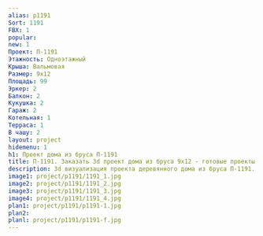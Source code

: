 ```yaml
---
alias: p1191
Sort: 1191
FBX: 1
popular: 
new: 1
Проект: П-1191
Этажность: Одноэтажный
Крыша: Вальмовая
Размер: 9х12
Площадь: 99
Эркер: 2
Балкон: 2
Кукушка: 2
Гараж: 2
Котельная: 1
Терраса: 1
В чашу: 2
layout: project
hidemenu: 1
h1: Проект дома из бруса П-1191
title: П-1191. Заказать 3d проект дома из бруса 9х12 - готовые проекты
description: 3d визуализация проекта деревянного дома из бруса П-1191. Площадь 99 м2, размер 9х12. Вы можете внести любые изменения в проект.
image1: project/p1191/1191_1.jpg
image2: project/p1191/1191_2.jpg
image3: project/p1191/1191_3.jpg
image4: project/p1191/1191_4.jpg
plan1: project/p1191/p1191-1.jpg
plan2: 
planl: project/p1191/p1191-f.jpg
---
```

